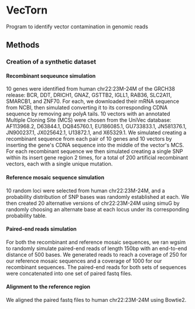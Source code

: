 # VecTorn
Program to identify vector contamination in genomic reads

## Methods

### Creation of a synthetic dataset
#### Recombinant sequeunce simulation
10 genes were identified from human chr22:23M-24M of the GRCH38 release: BCR, DDT, DRICH1, GNAZ, GSTTB2, IGLL1, RAB36, SLC2A11, SMARCB1, and ZNF70. For each, we downloaded their mRNA sequence from NCBI, then simulated converting it to its corresponding CDNA sequence by removing any polyA tails. 10 vectors with an annotated Multiple Cloning Site (MCS) were chosen from the UniVec database: AF113968.2, D63844.1, DQ845760.1, EU186085.1, GU733833.1, JN581376.1, JN900237.1, JX025642.1, U13872.1, and X65329.1. We simulated creating a recombinant sequence from each pair of 10 genes and 10 vectors by inserting the gene's CDNA sequence into the middle of the vector's MCS. For each recombinant sequence we then simulated creating a single SNP within its insert gene region 2 times, for a total of 200 artificial recombinant vectors, each with a single unique mutation.
#### Reference mosaic sequence simulation
10 random loci were selected from human chr22:23M-24M, and a probability distribution of SNP bases was randomly established at each. We then created 20 alternative versions of chr22:23M-24M using simuG by randomly choosing an alternate base at each locus under its corresponding probability table.
#### Paired-end reads simulation
For both the recombinant and reference mosaic sequences, we ran wgsim to randomly simulate paired-end reads of length 150bp with an end-to-end distance of 500 bases. We generated reads to reach a coverage of 250 for our reference mosaic sequences and a coverage of 1000 for our recombinant sequences. The paired-end reads for both sets of sequences were concatenated into one set of paired fastq files.
#### Alignment to the reference region
We aligned the paired fastq files to human chr22:23M-24M using Bowtie2.

